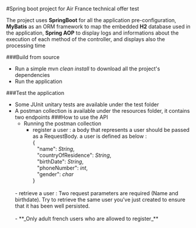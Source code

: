 #Spring boot project for Air France technical offer test

The project uses **SpringBoot** for all the application pre-configuration, **MyBatis** as an ORM framework to map the embedded **H2** database used in the application, **Spring AOP** to display logs and informations about the execution of each method of the controller, and displays also the processing time   

###Build from source
- Run a simple mvn _clean install_ to download all the project's dependencies<br>
- Run the application

###Test the application
- Some JUnit unitary tests are available under the test folder<br>
- A postman collection is available under the resources folder, it contains two endpoints
###How to use the API
  - Running the postman collection
    - register a user : a body that represents a user should be passed as a RequestBody. a user is defined as below :</br>
      {</br>
        &nbsp;&nbsp;&nbsp;"name": _String_,</br>
        &nbsp;&nbsp;&nbsp;"countryOfResidence": _String_,</br>
        &nbsp;&nbsp;&nbsp;"birthDate": _String_,</br>
        &nbsp;&nbsp;&nbsp;"phoneNumber": _int_,</br>
        &nbsp;&nbsp;&nbsp;"gender": _char_</br>
     }
  </br>
    - retrieve a user : Two request parameters are required (Name and birthdate). Try to retrieve the same user you've just created to ensure that it has been well persisted.</br></br>
  - **_Only adult french users who are allowed to register_**